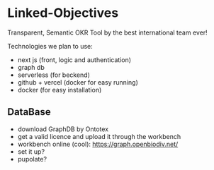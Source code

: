 # Linked-Objectives
Transparent, Semantic OKR Tool by the best international team ever!

Technologies we plan to use:

- next js (front, logic and authentication)
- graph db
- serverless (for beckend)
- github + vercel (docker for easy running)
- docker (for easy installation)


## DataBase
- download GraphDB by Ontotex
- get a valid licence and upload it through the workbench
- workbench online (cool): https://graph.openbiodiv.net/
- set it up?
- pupolate?

